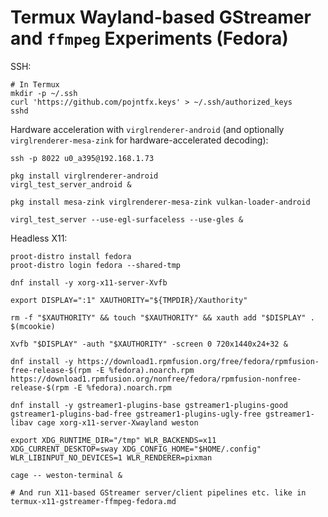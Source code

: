# Termux Wayland-based GStreamer and `ffmpeg` Experiments (Fedora)

SSH:

```shell
# In Termux
mkdir -p ~/.ssh
curl 'https://github.com/pojntfx.keys' > ~/.ssh/authorized_keys
sshd
```

Hardware acceleration with `virglrenderer-android` (and optionally `virglrenderer-mesa-zink` for hardware-accelerated decoding):

```shell
ssh -p 8022 u0_a395@192.168.1.73

pkg install virglrenderer-android
virgl_test_server_android &

pkg install mesa-zink virglrenderer-mesa-zink vulkan-loader-android

virgl_test_server --use-egl-surfaceless --use-gles &
```

Headless X11:

```shell
proot-distro install fedora
proot-distro login fedora --shared-tmp

dnf install -y xorg-x11-server-Xvfb

export DISPLAY=":1" XAUTHORITY="${TMPDIR}/Xauthority"

rm -f "$XAUTHORITY" && touch "$XAUTHORITY" && xauth add "$DISPLAY" . $(mcookie)

Xvfb "$DISPLAY" -auth "$XAUTHORITY" -screen 0 720x1440x24+32 &
```

```shell
dnf install -y https://download1.rpmfusion.org/free/fedora/rpmfusion-free-release-$(rpm -E %fedora).noarch.rpm https://download1.rpmfusion.org/nonfree/fedora/rpmfusion-nonfree-release-$(rpm -E %fedora).noarch.rpm

dnf install -y gstreamer1-plugins-base gstreamer1-plugins-good gstreamer1-plugins-bad-free gstreamer1-plugins-ugly-free gstreamer1-libav cage xorg-x11-server-Xwayland weston

export XDG_RUNTIME_DIR="/tmp" WLR_BACKENDS=x11 XDG_CURRENT_DESKTOP=sway XDG_CONFIG_HOME="$HOME/.config" WLR_LIBINPUT_NO_DEVICES=1 WLR_RENDERER=pixman

cage -- weston-terminal &

# And run X11-based GStreamer server/client pipelines etc. like in termux-x11-gstreamer-ffmpeg-fedora.md
```
